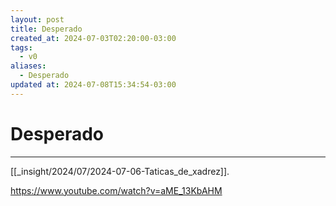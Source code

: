 ```yaml
---
layout: post
title: Desperado
created_at: 2024-07-03T02:20:00-03:00
tags:
  - v0
aliases:
  - Desperado
updated at: 2024-07-08T15:34:54-03:00
---
```

# Desperado
----

[[_insight/2024/07/2024-07-06-Taticas_de_xadrez]].

https://www.youtube.com/watch?v=aME_13KbAHM


